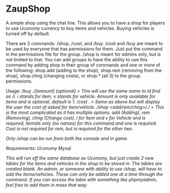 # ZaupShop
A simple shop using the chat line. This allows you to have a shop for players to use Uconomy currency to buy items and vehicles. Buying vehicles is turned off by default.

There are 3 commands: /shop, /cost, and /buy.
/cost and /buy are meant to be used by everyone that has permissions for them. Just put the command in the permissions file for the group.
/shop is meant for admins only, but is not limited to that. You can add groups to have the ability to use this command by adding shop in their group of commands and one or more of the following: shop.add (adding to the shop), shop.rem (removing from the shop), shop.chng (changing costs), or shop.* (all 3) to the group permissions.

Usage:
/buy <i or v>.<item name or id>/[amount] (optional) > This will use the same name to id find as /i. i stands for item, v stands for vehicle.  Amount is only available for items and is optional, default is 1.
/cost <i or v>.<item name or id> > Same as above but will display the user the cost of asked for item/vehicle.
/shop <add/rem/chng>/<i or v>.<itemid>/<cost> > This is the most complicated as it has multiple options. add (Adding), rem (Removing), chng (Change cost), i for Item and v for Vehicle and is required, itemids only (no names) for this command and one is required. Cost is not required for rem, but is required for the other two.

Only /shop can be run from both the console and in game.

Requirements:
Uconomy
Mysql

This will run off the same database as Uconomy, but just create 2 new tables for the items and vehicles in the shop to be stored in. The tables are created blank. An admin, or someone with ability to use /shop, will have to add the items/vehicles. These can only be added one at a time through the command. If you can access the table with something like phpmyadmin, feel free to add them in mass that way.